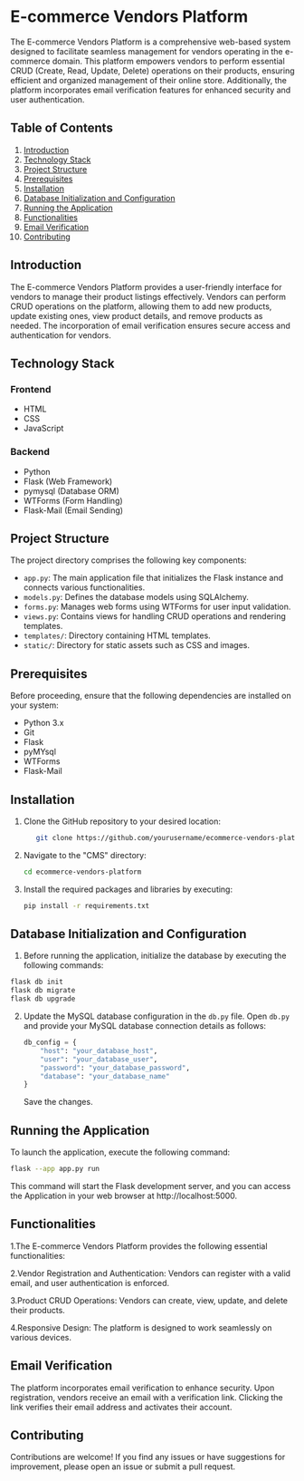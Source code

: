 # E-commerce Vendors Platform

The E-commerce Vendors Platform is a comprehensive web-based system designed to facilitate seamless management for vendors operating in the e-commerce domain. This platform empowers vendors to perform essential CRUD (Create, Read, Update, Delete) operations on their products, ensuring efficient and organized management of their online store. Additionally, the platform incorporates email verification features for enhanced security and user authentication.

## Table of Contents

1. [Introduction](#introduction)
2. [Technology Stack](#technology-stack)
3. [Project Structure](#project-structure)
4. [Prerequisites](#prerequisites)
5. [Installation](#installation)
6. [Database Initialization and Configuration](#database-initialization-and-configuration)
7. [Running the Application](#running-the-application)
8. [Functionalities](#functionalities)
9. [Email Verification](#email-verification)
10. [Contributing](#contributing)


## Introduction

The E-commerce Vendors Platform provides a user-friendly interface for vendors to manage their product listings effectively. Vendors can perform CRUD operations on the platform, allowing them to add new products, update existing ones, view product details, and remove products as needed. The incorporation of email verification ensures secure access and authentication for vendors.

## Technology Stack

### Frontend

- HTML
- CSS
- JavaScript

### Backend

- Python
- Flask (Web Framework)
- pymysql (Database ORM)
- WTForms (Form Handling)
- Flask-Mail (Email Sending)

## Project Structure

The project directory comprises the following key components:

- `app.py`: The main application file that initializes the Flask instance and connects various functionalities.
- `models.py`: Defines the database models using SQLAlchemy.
- `forms.py`: Manages web forms using WTForms for user input validation.
- `views.py`: Contains views for handling CRUD operations and rendering templates.
- `templates/`: Directory containing HTML templates.
- `static/`: Directory for static assets such as CSS and images.

## Prerequisites

Before proceeding, ensure that the following dependencies are installed on your system:

- Python 3.x
- Git
- Flask
- pyMYsql
- WTForms
- Flask-Mail

## Installation

1. Clone the GitHub repository to your desired location:

   ```bash
      git clone https://github.com/yourusername/ecommerce-vendors-platform.git
   ```

2. Navigate to the "CMS" directory:

   ```bash
   cd ecommerce-vendors-platform

   ```

3. Install the required packages and libraries by executing:

   ```bash
   pip install -r requirements.txt
   ```

## Database Initialization and Configuration

1. Before running the application, initialize the database by executing the following commands:

```bash
flask db init
flask db migrate
flask db upgrade
```



2. Update the MySQL database configuration in the `db.py` file. Open `db.py` and provide your MySQL database connection details as follows:

   ```python
   db_config = {
       "host": "your_database_host",
       "user": "your_database_user",
       "password": "your_database_password",
       "database": "your_database_name"
   }
   ```

   Save the changes.

## Running the Application

To launch the application, execute the following command:

```bash
flask --app app.py run
```

This command will start the Flask development server, and you can access the Application in your web browser at http://localhost:5000.

## Functionalities

1.The E-commerce Vendors Platform provides the following essential functionalities:

2.Vendor Registration and Authentication: Vendors can register with a valid email, and user authentication is enforced.

3.Product CRUD Operations: Vendors can create, view, update, and delete their products.

4.Responsive Design: The platform is designed to work seamlessly on various devices.


## Email Verification
The platform incorporates email verification to enhance security. Upon registration, vendors receive an email with a verification link. Clicking the link verifies their email address and activates their account.

## Contributing
Contributions are welcome! If you find any issues or have suggestions for improvement, please open an issue or submit a pull request.
